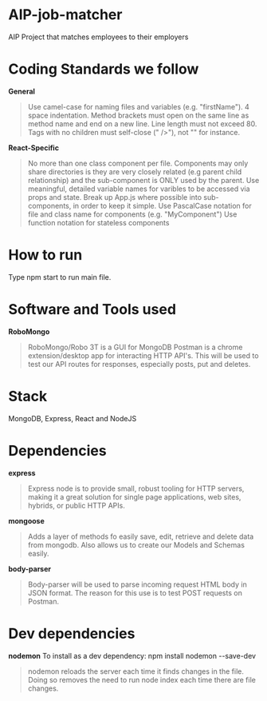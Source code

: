 # AIP-job-matcher
AIP Project that matches employees to their employers

# Coding Standards we follow

**General**
> Use camel-case for naming files and variables (e.g. "firstName").
> 4 space indentation.
> Method brackets must open on the same line as method name and end on a new line.
> Line length must not exceed 80.
> Tags with no children must self-close (" />"), not "</div>" for instance.

**React-Specific**
> No more than one class component per file.
> Components may only share directories is they are very closely related (e.g parent child relationship) and the sub-component is ONLY used by the parent.
> Use meaningful, detailed variable names for varibles to be accessed via props and state.
> Break up App.js where possible into sub-components, in order to keep it simple.
> Use PascalCase notation for file and class name for components (e.g. "MyComponent")
> Use function notation for stateless components


# How to run
Type npm start to run main file.

# Software and Tools used
**RoboMongo**
> RoboMongo/Robo 3T is a GUI for MongoDB
> Postman is a chrome extension/desktop app for interacting HTTP API's. This will be used to test our API routes for responses, especially posts, put and deletes.

# Stack
MongoDB, Express, React and NodeJS

# Dependencies
**express**
> Express node is to provide small, robust tooling for HTTP servers, making it a great solution for single page applications, web sites, hybrids, or public HTTP APIs.

**mongoose**
> Adds a layer of methods fo easily save, edit, retrieve and delete data from mongodb. Also allows us to create our Models and Schemas easily.

**body-parser**
> Body-parser will be used to parse incoming request HTML body in JSON format. The reason for this use is to test POST requests on Postman.

# Dev dependencies
**nodemon**
To install as a dev dependency:
npm install nodemon --save-dev
> nodemon reloads the server each time it finds changes in the file. Doing so removes the need to run node index each time there are file changes.